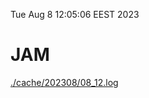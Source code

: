 Tue Aug  8 12:05:06 EEST 2023
# JAM
<a href='./cache/202308/08_12.log'>./cache/202308/08_12.log</a>
